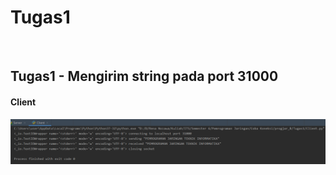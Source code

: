 # Tugas1
<br>
<h2>Tugas1 - Mengirim string pada port 31000</h2>
<h4>Client</h4>
<img src="img/tugas1-client(31000).png"><br><br>
